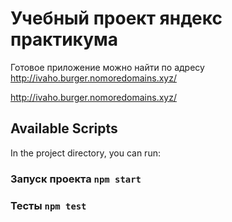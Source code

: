 # Учебный проект яндекс практикума

Готовое приложение можно найти по адресу http://ivaho.burger.nomoredomains.xyz/

http://ivaho.burger.nomoredomains.xyz/

## Available Scripts

In the project directory, you can run:

### Запуск проекта `npm start`

### Тесты `npm test`


